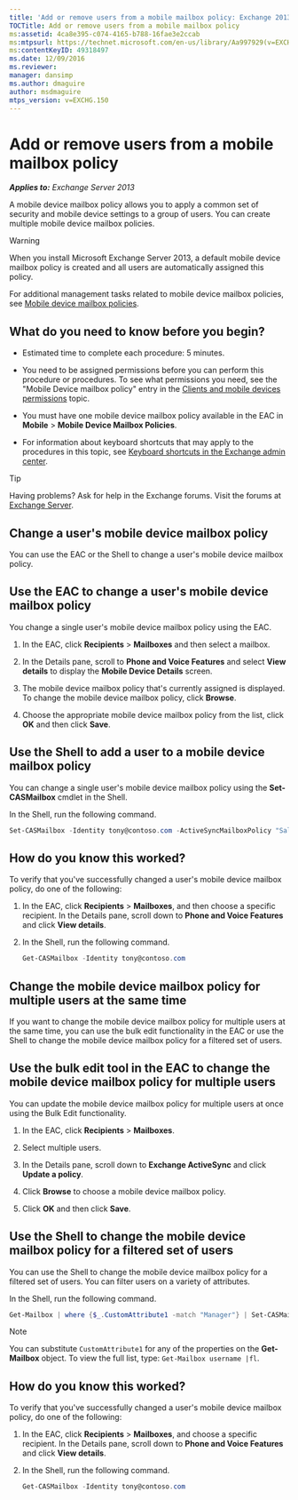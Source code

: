 ```yaml
---
title: 'Add or remove users from a mobile mailbox policy: Exchange 2013 Help'
TOCTitle: Add or remove users from a mobile mailbox policy
ms:assetid: 4ca8e395-c074-4165-b788-16fae3e2ccab
ms:mtpsurl: https://technet.microsoft.com/en-us/library/Aa997929(v=EXCHG.150)
ms:contentKeyID: 49318497
ms.date: 12/09/2016
ms.reviewer: 
manager: dansimp
ms.author: dmaguire
author: msdmaguire
mtps_version: v=EXCHG.150
---
```


# Add or remove users from a mobile mailbox policy

_**Applies to:** Exchange Server 2013_

A mobile device mailbox policy allows you to apply a common set of security and mobile device settings to a group of users. You can create multiple mobile device mailbox policies.

> [!WARNING]
> When you install Microsoft Exchange Server 2013, a default mobile device mailbox policy is created and all users are automatically assigned this policy.

For additional management tasks related to mobile device mailbox policies, see [Mobile device mailbox policies](mobile-device-mailbox-policies-exchange-2013-help.md).

## What do you need to know before you begin?

- Estimated time to complete each procedure: 5 minutes.

- You need to be assigned permissions before you can perform this procedure or procedures. To see what permissions you need, see the "Mobile Device mailbox policy" entry in the [Clients and mobile devices permissions](clients-and-mobile-devices-permissions-exchange-2013-help.md) topic.

- You must have one mobile device mailbox policy available in the EAC in **Mobile** \> **Mobile Device Mailbox Policies**.

- For information about keyboard shortcuts that may apply to the procedures in this topic, see [Keyboard shortcuts in the Exchange admin center](keyboard-shortcuts-in-the-exchange-admin-center-2013-help.md).

> [!TIP]
> Having problems? Ask for help in the Exchange forums. Visit the forums at [Exchange Server](https://go.microsoft.com/fwlink/p/?linkid=60612).

## Change a user's mobile device mailbox policy

You can use the EAC or the Shell to change a user's mobile device mailbox policy.

## Use the EAC to change a user's mobile device mailbox policy

You change a single user's mobile device mailbox policy using the EAC.

1. In the EAC, click **Recipients** \> **Mailboxes** and then select a mailbox.

2. In the Details pane, scroll to **Phone and Voice Features** and select **View details** to display the **Mobile Device Details** screen.

3. The mobile device mailbox policy that's currently assigned is displayed. To change the mobile device mailbox policy, click **Browse**.

4. Choose the appropriate mobile device mailbox policy from the list, click **OK** and then click **Save**.

## Use the Shell to add a user to a mobile device mailbox policy

You can change a single user's mobile device mailbox policy using the **Set-CASMailbox** cmdlet in the Shell.

In the Shell, run the following command.

```powershell
Set-CASMailbox -Identity tony@contoso.com -ActiveSyncMailboxPolicy "Sales"
```

## How do you know this worked?

To verify that you've successfully changed a user's mobile device mailbox policy, do one of the following:

1. In the EAC, click **Recipients** \> **Mailboxes**, and then choose a specific recipient. In the Details pane, scroll down to **Phone and Voice Features** and click **View details**.

2. In the Shell, run the following command.

   ```powershell
   Get-CASMailbox -Identity tony@contoso.com
   ```

## Change the mobile device mailbox policy for multiple users at the same time

If you want to change the mobile device mailbox policy for multiple users at the same time, you can use the bulk edit functionality in the EAC or use the Shell to change the mobile device mailbox policy for a filtered set of users.

## Use the bulk edit tool in the EAC to change the mobile device mailbox policy for multiple users

You can update the mobile device mailbox policy for multiple users at once using the Bulk Edit functionality.

1. In the EAC, click **Recipients** \> **Mailboxes**.

2. Select multiple users.

3. In the Details pane, scroll down to **Exchange ActiveSync** and click **Update a policy**.

4. Click **Browse** to choose a mobile device mailbox policy.

5. Click **OK** and then click **Save**.

## Use the Shell to change the mobile device mailbox policy for a filtered set of users

You can use the Shell to change the mobile device mailbox policy for a filtered set of users. You can filter users on a variety of attributes.

In the Shell, run the following command.

```powershell
Get-Mailbox | where {$_.CustomAttribute1 -match "Manager"} | Set-CASMailbox -activesyncmailboxpolicy(Get-ActiveSyncMailboxPolicy "Contoso").Identity
```

> [!NOTE]
> You can substitute <CODE>CustomAttribute1</CODE> for any of the properties on the <STRONG>Get-Mailbox</STRONG> object. To view the full list, type: <CODE>Get-Mailbox username |fl</CODE>.

## How do you know this worked?

To verify that you've successfully changed a user's mobile device mailbox policy, do one of the following:

1. In the EAC, click **Recipients** \> **Mailboxes**, and choose a specific recipient. In the Details pane, scroll down to **Phone and Voice Features** and click **View details**.

2. In the Shell, run the following command.

   ```powershell
   Get-CASMailbox -Identity tony@contoso.com
   ```
